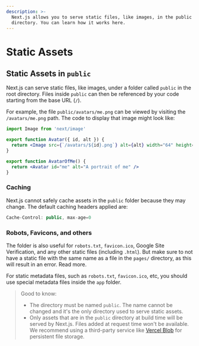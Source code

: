 ```yaml
---
description: >-
  Next.js allows you to serve static files, like images, in the public
  directory. You can learn how it works here.
---
```


# Static Assets

## Static Assets in `public`

Next.js can serve static files, like images, under a folder called `public` in the root directory. Files inside `public` can then be referenced by your code starting from the base URL (`/`).

For example, the file `public/avatars/me.png` can be viewed by visiting the `/avatars/me.png` path. The code to display that image might look like:

```jsx
import Image from 'next/image'

export function Avatar({ id, alt }) {
  return <Image src={`/avatars/${id}.png`} alt={alt} width="64" height="64" />
}

export function AvatarOfMe() {
  return <Avatar id="me" alt="A portrait of me" />
}
```

### Caching

Next.js cannot safely cache assets in the `public` folder because they may change. The default caching headers applied are:

```jsx
Cache-Control: public, max-age=0
```

### Robots, Favicons, and others

The folder is also useful for `robots.txt`, `favicon.ico`, Google Site Verification, and any other static files (including `.html`). But make sure to not have a static file with the same name as a file in the `pages/` directory, as this will result in an error. Read more.

For static metadata files, such as `robots.txt`, `favicon.ico`, etc, you should use special metadata files inside the `app` folder.

> Good to know:
>
> * The directory must be named `public`. The name cannot be changed and it's the only directory used to serve static assets.
> * Only assets that are in the `public` directory at build time will be served by Next.js. Files added at request time won't be available. We recommend using a third-party service like [Vercel Blob](https://vercel.com/docs/storage/vercel-blob?utm_source=next-site\&utm_medium=docs\&utm_campaign=next-website) for persistent file storage.
